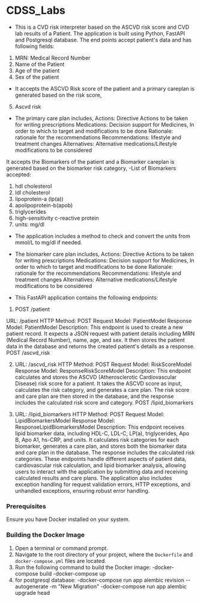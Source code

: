 # CDSS_Labs
- This is a CVD risk interpreter based on the ASCVD risk score and CVD lab results of a Patient.
The application is built using Python, FastAPI and Postgresql database. The end points accept patient's data and has following fields:
1. MRN: Medical Record Number
2. Name of the Patient
3. Age of the patient
4. Sex of the patient

- It accepts the ASCVD Risk score of the patient and a primary careplan is generated based on the risk score,
5. Ascvd risk

- The primary care plan includes,
Actions: Directive Actions to be taken for writing prescriptions
Medications: Decision support for Medicines, In order to which to target and modifications to be done
Rationale: rationale for the recommendations
Recommendations: lifestyle and treatment changes
Alternatives: Alternative medications/Lifestyle modifications to be considered

It accepts the Biomarkers of the patient and a Biomarker careplan is generated based on the biomarker risk category,
-List of Biomarkers accepted:
1. hdl cholesterol
2. ldl cholesterol
3. lipoprotein-a (lp(a))
4. apolipoprotein-b(apob)
5. triglycerides
6. high-sensitivity c-reactive protein
7. units: mg/dl

- The application includes a method to check and convert the units from mmol/L to mg/dl if needed.

- The biomarker care plan includes,
Actions: Directive Actions to be taken for writing prescriptions
Medications: Decision support for Medicines, In order to which to target and modifications to be done
Rationale: rationale for the recommendations
Recommendations: lifestyle and treatment changes
Alternatives: Alternative medications/Lifestyle modifications to be considered

- This FastAPI application contains the following endpoints:

1. POST /patient

URL: /patient
HTTP Method: POST
Request Model: PatientModel
Response Model: PatientModel
Description: This endpoint is used to create a new patient record. It expects a JSON request with patient details including MRN (Medical Record Number), name, age, and sex. It then stores the patient data in the database and returns the created patient's details as a response.
POST /ascvd_risk

2. URL: /ascvd_risk
HTTP Method: POST
Request Model: RiskScoreModel
Response Model: ResponseRiskScoreModel
Description: This endpoint calculates and stores the ASCVD (Atherosclerotic Cardiovascular Disease) risk score for a patient. It takes the ASCVD score as input, calculates the risk category, and generates a care plan. The risk score and care plan are then stored in the database, and the response includes the calculated risk score and category.
POST /lipid_biomarkers

3. URL: /lipid_biomarkers
HTTP Method: POST
Request Model: LipidBiomarkersModel
Response Model: ResponseLipidBiomarkersModel
Description: This endpoint receives lipid biomarker data, including HDL-C, LDL-C, LP(a), triglycerides, Apo B, Apo A1, hs-CRP, and units. It calculates risk categories for each biomarker, generates a care plan, and stores both the biomarker data and care plan in the database. The response includes the calculated risk categories.
These endpoints handle different aspects of patient data, cardiovascular risk calculation, and lipid biomarker analysis, allowing users to interact with the application by submitting data and receiving calculated results and care plans. The application also includes exception handling for request validation errors, HTTP exceptions, and unhandled exceptions, ensuring robust error handling.

### Prerequisites

Ensure you have Docker installed on your system.

### Building the Docker Image

1. Open a terminal or command prompt.
2. Navigate to the root directory of your project, where the `Dockerfile` and `docker-compose.yml` files are located.
3. Run the following command to build the Docker image:
-docker-compose build
-docker-compose up
3. for postgresql database:
-docker-compose run app alembic revision --autogenerate -m "New Migration"
-docker-compose run app alembic upgrade head
